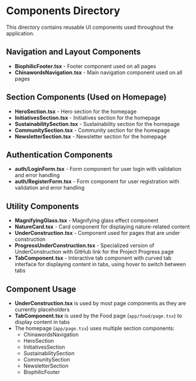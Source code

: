 # Components Directory

This directory contains reusable UI components used throughout the application.

## Navigation and Layout Components

- **BiophilicFooter.tsx** - Footer component used on all pages
- **ChinawordsNavigation.tsx** - Main navigation component used on all pages

## Section Components (Used on Homepage)

- **HeroSection.tsx** - Hero section for the homepage
- **InitiativesSection.tsx** - Initiatives section for the homepage
- **SustainabilitySection.tsx** - Sustainability section for the homepage
- **CommunitySection.tsx** - Community section for the homepage
- **NewsletterSection.tsx** - Newsletter section for the homepage

## Authentication Components

- **auth/LoginForm.tsx** - Form component for user login with validation and error handling
- **auth/RegisterForm.tsx** - Form component for user registration with validation and error handling

## Utility Components

- **MagnifyingGlass.tsx** - Magnifying glass effect component
- **NatureCard.tsx** - Card component for displaying nature-related content
- **UnderConstruction.tsx** - Component used for pages that are under construction
- **ProgressUnderConstruction.tsx** - Specialized version of UnderConstruction with GitHub link for the Project Progress page
- **TabComponent.tsx** - Interactive tab component with curved tab interface for displaying content in tabs, using hover to switch between tabs

## Component Usage

- **UnderConstruction.tsx** is used by most page components as they are currently placeholders
- **TabComponent.tsx** is used by the Food page (`app/food/page.tsx`) to display content in tabs
- The homepage (`app/page.tsx`) uses multiple section components:
  - ChinawordsNavigation
  - HeroSection
  - InitiativesSection
  - SustainabilitySection
  - CommunitySection
  - NewsletterSection
  - BiophilicFooter
